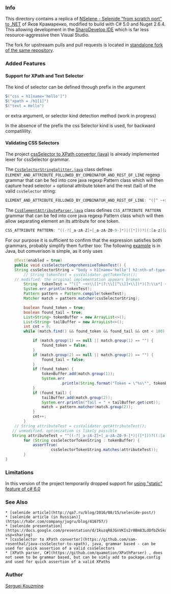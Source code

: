 ### Info

This directory contains a replica of [NSelene - Selenide "from scratch port" to .NET](https://github.com/yashaka/NSelene) of Яков Крамаренко, modified to build with C# 5.0 and Nuget 2.6.4. This allowing development in the [SharpDevelop IDE](http://www.icsharpcode.net/OpenSource/SD/Default.aspx) which is far less resource-aggressive then Visual Studio.

The fork for upstreaam pulls and pull requests is located in [standalone fork of the same repository](https://github.com/sergueik/NSelene).
### Added Features

#### Support for XPath and Text Selector
The kind of selector can be defined through prefix in the argument
```c#
S("css = h1[name='hello']")
S("xpath = /h1[1]")
S("text = Hello")
```

or extra argument, or selector kind detection method (work in progress)

In the absence of the prefix the css Selector kind is used, for backward compatilility.


#### Validating CSS Selectors

The project [cssSelector to XPath convertor (java)](https://github.com/sam-rosenthal/java-cssSelector-to-xpath)
is already implemented lexer for cssSelector grammar.

The [`CssSelectorStringSplitter.java`](https://github.com/sam-rosenthal/java-cssSelector-to-xpath/blob/master/src/main/java/org/sam/rosenthal/cssselectortoxpath/utilities/CssSelectorStringSplitter.java)
class defines `ELEMENT_AND_ATTRIBUTE_FOLLOWED_BY_COMBINATOR_AND_REST_OF_LINE` regexp grammar that can be fed into core java regexp Pattern class which will then
capture head selector + optional attribute token and the rest (tail) of the valid `cssSelector` string:
```java
ELEMENT_AND_ATTRIBUTE_FOLLOWED_BY_COMBINATOR_AND_REST_OF_LINE: ^([^ ~+>\[]*(\[[^\]]+\])*)($|(\s*([ ~+>])\s*([^ ~+>].*)$))
```
The [`CssElementAttributeParser.java`](https://github.com/sam-rosenthal/java-cssSelector-to-xpath/blob/master/src/main/java/org/sam/rosenthal/cssselectortoxpath/utilities/CssElementAttributeParser.java)
class defines `CSS_ATTRIBUTE PATTERN` grammar that can be fed into core java regexp Pattern class which will then
allow separating element an its attribute for one token.
```java
CSS_ATTRIBUTE PATTERN: ^((-?[_a-zA-Z]+[_a-zA-Z0-9-]*)|([*]))?((:[a-z][a-z\-]*([(][^)]+[)])?)|(\[\s*(-?[_a-zA-Z]+[_a-zA-Z0-9-]*)\s*((\=)|(\~=)|(\|=)|(\^=)|(\$=)|(\*=))?\s*(((["'])([-_.#a-zA-Z0-9:\/ ]+)(["']))|(([-_.#a-zA-Z0-9:\/]+)))?\s*\]))*$
```
For our purpose it is sufficient to confirm that the expression satisfies both grammars, probably simplify them further too:
The following [example](https://github.com/sergueik/selenium_tests/blob/master/src/test/java/com/github/sergueik/selenium/CssValidatorTest.java) is in Java, but  comverison is simple, as it only uses
```java
	@Test(enabled = true)
	public void cssSelectorComprehensiveTokenTest() {
    String cssSelectorString = "body > h1[name='hello'] h2:nth-of-type(1)";
		// String tokenTest = cssValidator.getTokenTest();
    // modified: the original implementation appears broken
		String  tokenTest = "^([^ ~+>\\[]*(?:\\[[^\\]]+\\])*)(?:\\s*[ ~+>]\\s*([^ ~+>\\[].*))*$";
		System.err.println(tokenTest);
		Pattern pattern = Pattern.compile(tokenTest);
		Matcher match = pattern.matcher(cssSelectorString);

		boolean found_token = true;
		boolean found_tail = true;
		List<String> tokenBuffer = new ArrayList<>();
		List<String> tailBuffer = new ArrayList<>();
		int cnt = 0;
		while (match.find() && found_token && found_tail && cnt < 100) {

			if (match.group(1) == null || match.group(1) == "") {
				found_token = false;
			}
			if (match.group(2) == null || match.group(2) == "") {
				found_tail = false;
			}
			if (found_token) {
				tokenBuffer.add(match.group(1));
				System.err
						.println(String.format("Token = \"%s\"", tokenBuffer.get(cnt)));
			}
			if (found_tail) {
				tailBuffer.add(match.group(2));
				System.err.println("Tail = " + tailBuffer.get(cnt));
				match = pattern.matcher(match.group(2));
			}
			cnt++;
		}
    // String attributeTest = cssValidator.getAttributeTest();
   // unmodified. optimization is likely possible
   String attributeTest = "^((-?[_a-zA-Z]+[_a-zA-Z0-9-]*)|([*]))?((:[a-z][a-z\\-]*([(][^)]+[)])?)|(\\[\\s*(-?[_a-zA-Z]+[_a-zA-Z0-9-]*)\\s*((\\=)|(\\~=)|(\\|=)|(\\^=)|(\\$=)|(\\*=))?\\s*(((["'])([-_.#a-zA-Z0-9:\\/ ]+)(["']))|(([-_.#a-zA-Z0-9:\\/]+)))?\\s*\\]))*$";
		for (String cssSelectorTokenString : tokenBuffer) {
			assertTrue(
					cssSelectorTokenString.matches(attributeTest));
		}
}
```

### Limitations
In this version of the project temporarily dropped support for [using "static" feature of c# 6.0](https://docs.microsoft.com/en-us/dotnet/csharp/language-reference/keywords/using-static)

### See Also

    * [selenide article](http://qa7.ru/blog/2016/08/15/selenide-post/)
    * [selenide article (in Russian)](https://habr.com/company/jugru/blog/416757/)
    * [selenide presentation](https://docs.google.com/presentation/d/1kuzqR8JGnVKIs2r0Bm83LdOfbZkSkoR93f1c8wd26ns/edit?usp=sharing)
    * [cssSelector to XPath convertor](https://github.com/sam-rosenthal/java-cssSelector-to-xpath), java, grammar based - can be used for quick assertion of a valid cssSelectors
    * [XPath parser, C#](https://github.com/quamotion/XPathParser) , does not seem to be grammar based, but can be simly add to package.config and used for quick assertion of a valid XPaths

### Author
[Serguei Kouzmine](kouzmine_serguei@yahoo.com)
